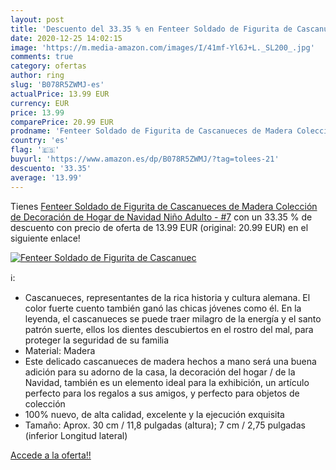 ```yaml
---
layout: post
title: 'Descuento del 33.35 % en Fenteer Soldado de Figurita de Cascanuec'
date: 2020-12-25 14:02:15
image: 'https://m.media-amazon.com/images/I/41mf-Yl6J+L._SL200_.jpg'
comments: true
category: ofertas
author: ring
slug: 'B078R5ZWMJ-es'
actualPrice: 13.99 EUR
currency: EUR
price: 13.99
comparePrice: 20.99 EUR
prodname: 'Fenteer Soldado de Figurita de Cascanueces de Madera Colección de Decoración de Hogar de Navidad Niño Adulto - #7'
country: 'es'
flag: '🇪🇸'
buyurl: 'https://www.amazon.es/dp/B078R5ZWMJ/?tag=tolees-21'
descuento: '33.35'
average: '13.99'
---
```


Tienes [Fenteer Soldado de Figurita de Cascanueces de Madera Colección de Decoración de Hogar de Navidad Niño Adulto - #7](https://www.amazon.es/dp/B078R5ZWMJ/?tag=tolees-21) con un 33.35 % de descuento con precio de oferta de 13.99 EUR (original: 20.99 EUR) en el siguiente enlace!

[![Fenteer Soldado de Figurita de Cascanuec](https://m.media-amazon.com/images/I/41mf-Yl6J+L._SL200_.jpg)](https://www.amazon.es/dp/B078R5ZWMJ/?tag=tolees-21)

ℹ️:

- Cascanueces, representantes de la rica historia y cultura alemana. El color fuerte cuento también ganó las chicas jóvenes como él. En la leyenda, el cascanueces se puede traer milagro de la energía y el santo patrón suerte, ellos los dientes descubiertos en el rostro del mal, para proteger la seguridad de su familia
- Material: Madera
- Este delicado cascanueces de madera hechos a mano será una buena adición para su adorno de la casa, la decoración del hogar / de la Navidad, también es un elemento ideal para la exhibición, un artículo perfecto para los regalos a sus amigos, y perfecto para objetos de colección
- 100% nuevo, de alta calidad, excelente y la ejecución exquisita
- Tamaño: Aprox. 30 cm / 11,8 pulgadas (altura); 7 cm / 2,75 pulgadas (inferior Longitud lateral)

[Accede a la oferta!!](https://www.amazon.es/dp/B078R5ZWMJ/?tag=tolees-21)
